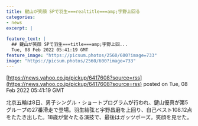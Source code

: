 ```yaml
---
title: 鍵山が笑顔 SPで羽生===realtitle===amp;宇野上回る
categories:
- news
excerpt: |
  
feature_text: |
  ## 鍵山が笑顔 SPで羽生===title===amp;宇野上回...
  Tue, 08 Feb 2022 05:41:19 GMT
feature_image: "https://picsum.photos/2560/600?image=733"
image: "https://picsum.photos/2560/600?image=733"
---
```


[https://news.yahoo.co.jp/pickup/6417608?source=rss](https://news.yahoo.co.jp/pickup/6417608?source=rss)
posted on Tue, 08 Feb 2022 05:41:19 GMT

<!--more-->

北京五輪は8日、男子シングル・ショートプログラムが行われ、鍵山優真が第5グループの27番滑走で登場。羽生結弦と宇野昌磨を上回り、自己ベスト108.12点をたたき出した。18歳が堂々たる演技で、最後はガッツポーズ。笑顔を見せた。
